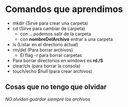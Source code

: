# Comandos que aprendimos
- mkdir (Sirve para crear una carpeta)
- cd (Sirve para cambiar de carpeta)
    - con **..** podemos salir de la carpeta
    - con **nombreDelArchivo** entrar a una carpeta
- ls (Listar en el directorio actual)
- rm/del (Para borrar archivos)
    - El flag -r para borrar carpetas
- Para borrar directorios en windows es **rd /S**
- clear/cls (para borrar la consola)
- touch/echo $null (para crear archivos)

## Cosas que no tengo que olvidar
*NO olviden guardar siempre los archivos*
